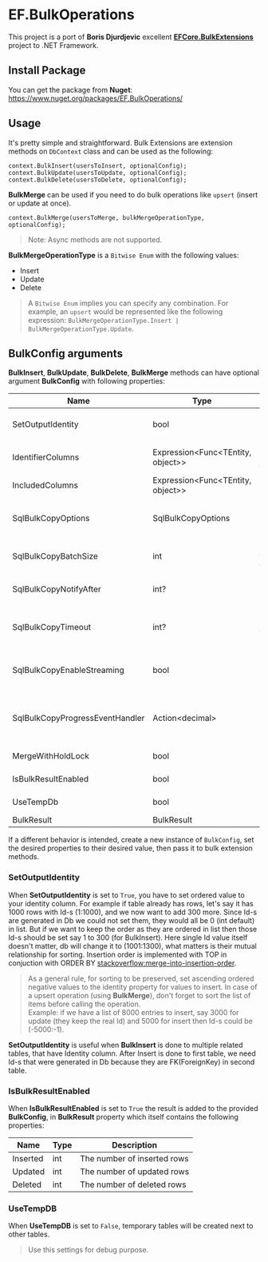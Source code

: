 # EF.BulkOperations

This project is a port of **Boris Djurdjevic** excellent **[EFCore.BulkExtensions](https://github.com/borisdj/EFCore.BulkExtensions)** project to .NET Framework.

## Install Package

You can get the package from **Nuget**: https://www.nuget.org/packages/EF.BulkOperations/

## Usage

It's pretty simple and straightforward.
Bulk Extensions are extension methods on `DbContext` class and can be used as the following:

```
context.BulkInsert(usersToInsert, optionalConfig);
context.BulkUpdate(usersToUpdate, optionalConfig);
context.BulkDelete(usersToDelete, optionalConfig);
```

**BulkMerge** can be used if you need to do bulk operations like `upsert` (insert or update at once).

```
context.BulkMerge(usersToMerge, bulkMergeOperationType, optionalConfig);
```

> Note: Async methods are not supported.

**BulkMergeOperationType** is a `Bitwise Enum` with the following values:

- Insert
- Update
- Delete

> A `Bitwise Enum` implies you can specify any combination. For example, an `upsert` would be represented like the following expression: `BulkMergeOperationType.Insert | BulkMergeOperationType.Update`.

## BulkConfig arguments

**BulkInsert**, **BulkUpdate**, **BulkDelete**, **BulkMerge** methods can have optional argument **BulkConfig** with following properties:

| Name                            | Type                              | Description                                                                                                                                                   | Default Value              |
| ------------------------------- | --------------------------------- | ------------------------------------------------------------------------------------------------------------------------------------------------------------- | -------------------------- |
| SetOutputIdentity               | bool                              | A value indicating whether identity of inserted entities should be returned                                                                                   | false                      |
| IdentifierColumns               | Expression<Func<TEntity, object>> | The columns to use as identifer. By default, primary key columns are taken                                                                                    | null                       |
| IncludedColumns                 | Expression<Func<TEntity, object>> | The included columns. By default, all columns are included                                                                                                    | null                       |
| SqlBulkCopyOptions              | SqlBulkCopyOptions                | Bitwise flag that specifies one or more options to use with an instance of System.Data.SqlClient.SqlBulkCopy                                                  | SqlBulkCopyOptions.Default |
| SqlBulkCopyBatchSize            | int                               | Number of rows in each batch. At the end of each batch, the rows in the batch are sent to the server                                                          | 0                          |
| SqlBulkCopyNotifyAfter          | int?                              | Defines the number of rows to be processed before generating a notification event                                                                             | null                       |
| SqlBulkCopyTimeout              | int?                              | Number of seconds for the operation to complete before it times out (30 seconds by default)<br />Set 0 for infinite timeout                                   | null                       |
| SqlBulkCopyEnableStreaming      | bool                              | A value indicating whether System.Data.SqlClient.SqlBulkCopy object streams data from an System.Data.IDataReader object                                       | false                      |
| SqlBulkCopyProgressEventHandler | Action&lt;decimal&gt;             | An action to be executed while bulk operation is in progress (useful for long process and display loading status) <br/>**Input**: the current progress (in %) | null                       |
| MergeWithHoldLock               | bool                              | A value indicating whether merge operation uses HOLD LOCK                                                                                                     | true                       |
| IsBulkResultEnabled             | bool                              | A value indicating whether bulk results should be calculated                                                                                                  | false                      |
| UseTempDb                       | bool                              | A value indicating whether the use of tempDB is enabled                                                                                                       | true                       |
| BulkResult                      | BulkResult                        | The bulk operation results.                                                                                                                                   | null                       |

If a different behavior is intended, create a new instance of `BulkConfig`, set the desired properties to their desired value, then pass it to bulk extension methods.

### SetOutputIdentity

When **SetOutputIdentity** is set to `True`, you have to set ordered value to your identity column.
For example if table already has rows, let's say it has 1000 rows with Id-s (1:1000), and we now want to add 300 more.
Since Id-s are generated in Db we could not set them, they would all be 0 (int default) in list.
But if we want to keep the order as they are ordered in list then those Id-s should be set say 1 to 300 (for BulkInsert).
Here single Id value itself doesn't matter, db will change it to (1001:1300), what matters is their mutual relationship for sorting.
Insertion order is implemented with TOP in conjuction with ORDER BY [stackoverflow:merge-into-insertion-order](https://stackoverflow.com/questions/884187/merge-into-insertion-order).

> As a general rule, for sorting to be preserved, set ascending ordered negative values to the identity property for values to insert.
> In case of a upsert operation (using **BulkMerge**), don't forget to sort the list of items before calling the operation.<br />
> Example: if we have a list of 8000 entries to insert, say 3000 for update (they keep the real Id) and 5000 for insert then Id-s could be (-5000:-1).

**SetOutputIdentity** is useful when **BulkInsert** is done to multiple related tables, that have Identity column.
After Insert is done to first table, we need Id-s that were generated in Db because they are FK(ForeignKey) in second table.

### IsBulkResultEnabled

When **IsBulkResultEnabled** is set to `True` the result is added to the provided **BulkConfig**, in **BulkResult** property which itself contains the following properties:

| Name     | Type | Description                 |
| -------- | ---- | --------------------------- |
| Inserted | int  | The number of inserted rows |
| Updated  | int  | The number of updated rows  |
| Deleted  | int  | The number of deleted rows  |

### UseTempDB

When **UseTempDB** is set to `False`, temporary tables will be created next to other tables.

> Use this settings for debug purpose.
